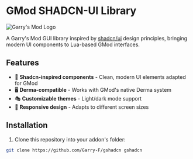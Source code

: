 # GMod SHADCN-UI Library

![Garry's Mod Logo](https://upload.wikimedia.org/wikipedia/commons/thumb/5/5a/Garry%27s_Mod_logo.svg/1200px-Garry%27s_Mod_logo.svg.png)

A Garry's Mod GUI library inspired by [shadcn/ui](https://ui.shadcn.com/) design principles, bringing modern UI components to Lua-based GMod interfaces.

## Features

- 🎨 **Shadcn-inspired components** - Clean, modern UI elements adapted for GMod
- 🖥️ **Derma-compatible** - Works with GMod's native Derma system
- 🎭 **Customizable themes** - Light/dark mode support
- 📱 **Responsive design** - Adapts to different screen sizes

## Installation

1. Clone this repository into your addon's folder:
```bash
git clone https://github.com/Garry-F/gshadcn gshadcn
```